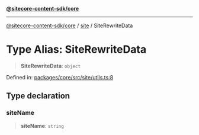 [**@sitecore-content-sdk/core**](../../README.md)

***

[@sitecore-content-sdk/core](../../README.md) / [site](../README.md) / SiteRewriteData

# Type Alias: SiteRewriteData

> **SiteRewriteData**: `object`

Defined in: [packages/core/src/site/utils.ts:8](https://github.com/Sitecore/content-sdk/blob/0d1933830661df0273ddb41b92f4a0934e861521/packages/core/src/site/utils.ts#L8)

## Type declaration

### siteName

> **siteName**: `string`

